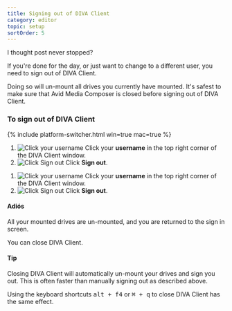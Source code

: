 ```yaml
---
title: Signing out of DIVA Client
category: editor
topic: setup
sortOrder: 5
---
```


I thought post never stopped?

If you're done for the day, or just want to change to a different user, you need to sign out of DIVA Client.

Doing so will un-mount all drives you currently have mounted. It's safest to make sure that Avid Media Composer is closed before signing out of DIVA Client.

### To sign out of DIVA Client

{% include platform-switcher.html win=true mac=true %}

<div class="platform-mac">
  <ol>
    <li>
      <img src="/images/v2/mac/diva-client-sign-out-username.png" alt="Click your username" />
      Click your <strong>username</strong> in the top right corner of the DIVA Client window.
    </li>
    <li>
      <img src="/images/v2/mac/diva-client-sign-out-button.png" alt="Click Sign out"/>
      Click <strong>Sign out</strong>.
    </li>
  </ol>
</div>

<div class="platform-win">
  <ol>
    <li>
      <img src="/images/v2/win/diva-client-sign-out-username.png" alt="Click your username" />
      Click your <strong>username</strong> in the top right corner of the DIVA Client window.
    </li>
    <li>
      <img src="/images/v2/win/diva-client-sign-out-button.png" alt="Click Sign out"/>
      Click <strong>Sign out</strong>.
    </li>
  </ol>
</div>

<div class="note note--success">
  <h4 class="note__title"><i class="fa fa-bicycle"></i> Adiós</h4>
  <p>All your mounted drives are un-mounted, and you are returned to the sign in screen.</p>
  <p>You can close DIVA Client.</p>
</div>

<div class="note note--info note--collapse">
  <h4 class="note__title"><i class="fa fa-lightbulb-o"></i> Tip</h4>
  <div class="note__body">
    <p>Closing DIVA Client will automatically un-mount your drives and sign you out. This is often faster than manually signing out as described above.</p>
    <p>Using the keyboard shortcuts <kbd>alt + f4</kbd> or <kbd>⌘ + q</kbd> to close DIVA Client has the same effect.</p>
  </div>
</div>
